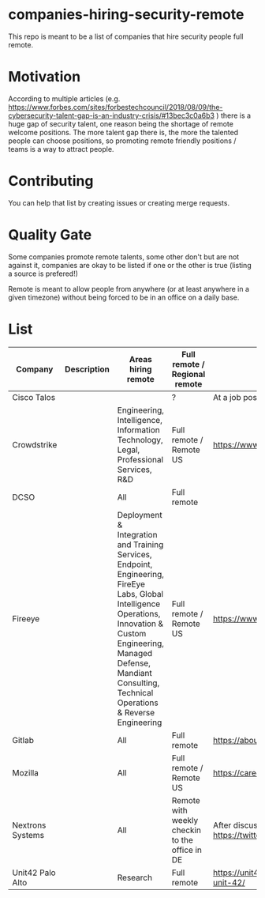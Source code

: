 # companies-hiring-security-remote
This repo is meant to be a list of companies that hire security people full remote.

# Motivation

According to multiple articles (e.g. https://www.forbes.com/sites/forbestechcouncil/2018/08/09/the-cybersecurity-talent-gap-is-an-industry-crisis/#13bec3c0a6b3 ) there is a huge gap of security talent, one reason being the shortage of remote welcome positions. The more talent gap there is, the more the talented people can choose positions, so promoting remote friendly positions / teams is a way to attract people.

# Contributing
You can help that list by creating issues or creating merge requests.

# Quality Gate

Some companies promote remote talents, some other don't but are not against it, companies are okay to be listed if one or the other is true (listing a source is prefered!)

Remote is meant to allow people from anywhere (or at least anywhere in a given timezone) without being forced to be in an office on a daily base.

# List

Company | Description | Areas hiring remote| Full remote / Regional remote | Source | Job Postings link|
|---|---|---|---|---|---|
| Cisco Talos |   | | ? | At a job posting page | [Link!](https://www.talosintelligence.com/careers) |
| Crowdstrike |   |Engineering, Intelligence, Information Technology, Legal, Professional Services, R&D | Full remote / Remote US | https://www.crowdstrike.com/careers/ | [Link!](https://www.crowdstrike.com/careers/) |
| DCSO |   |All| Full remote |  | [Link!](https://dcso.de/de/talente/) |
| Fireeye |   |Deployment & Integration and Training Services, Endpoint, Engineering, FireEye Labs, Global Intelligence Operations, Innovation & Custom Engineering, Managed Defense, Mandiant Consulting, Technical Operations & Reverse Engineering| Full remote / Remote US | https://www.fireeye.com/company/jobs.html | [Link!](https://www.fireeye.com/company/jobs.html) |
| Gitlab |   |All| Full remote | https://about.gitlab.com/jobs/apply/ | [Link!](https://about.gitlab.com/jobs/apply/) |
| Mozilla |   |All| Full remote / Remote US | https://careers.mozilla.org/ | [Link!](https://careers.mozilla.org/) |
| Nextrons Systems |   |All| Remote with weekly checkin to the office in DE | After discussion with https://twitter.com/cyb3rops | [Link!](https://www.nextron-systems.com/jobs/) |
| Unit42 Palo Alto |   |Research| Full remote | https://unit42.paloaltonetworks.com/about-unit-42/ | [Link!](https://jobs.jobvite.com/paloaltonetworks/jobs/all-jobs) |
